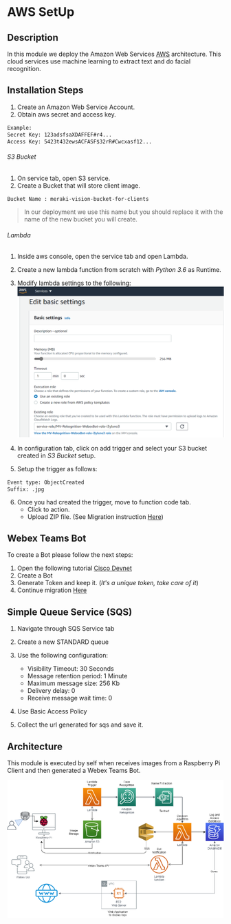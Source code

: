 # AWS SetUp
## Description

In this module we deploy the Amazon Web Services [AWS](https://aws.amazon.com) architecture. This cloud services use machine learning to extract text and do facial recognition.

## Installation Steps

1. Create an Amazon Web Service Account.
2. Obtain aws secret and access key.
```
Example:
Secret Key: 123adsfsaXDAFFEF#r4...
Access Key: 5423t432ewsACFASF$32rR#Cwcxasf12...

```

###### S3 Bucket

1. On service tab, open S3 service. 
2. Create a Bucket that will store client image. 
```
Bucket Name : meraki-vision-bucket-for-clients
```
> In our deployment we use this name but you should replace it with the name of the new bucket you will create.



###### Lambda 

1. Inside aws console, open the service tab and open Lambda.
2. Create a new lambda function from scratch with *Python 3.6* as Runtime.
3. Modify lambda settings to the following:
![Image of Setup](
https://github.com/MV-Automation/MV_Pandemic_Solution/blob/main/img/lambda_setup.png)

4. In configuration tab, click on add trigger and select your S3 bucket created in *S3 Bucket* setup. 
5. Setup the trigger as follows:
```
Event type: ObjectCreated
Suffix: .jpg
```
6. Once you had created the trigger, move to function code tab.
   - Click to action.
   - Upload ZIP file. (See Migration instruction [Here](https://github.com/MV-Automation/MV_Pandemic_Solution/blob/main/AWS/Lambda_Migration.md))


## Webex Teams Bot
To create a Bot please follow the next steps:
1. Open the following tutorial [Cisco Devnet](https://developer.webex.com/docs/bots)
2. Create a Bot
3. Generate Token and keep it. (*It's a unique token, take care of it*)
4. Continue migration [Here](https://github.com/MV-Automation/MV_Pandemic_Solution/blob/main/AWS/Lambda_Migration.md)


## Simple Queue Service (SQS)
1. Navigate through SQS Service tab
2. Create a new STANDARD queue
3. Use the following configuration:
	- Visibility Timeout: 30 Seconds
	- Message retention period: 1 Minute
	- Maximum message size: 256 Kb
	- Delivery delay: 0
	- Receive message wait time: 0

4. Use Basic Access Policy
5. Collect the url generated for sqs and save it.


## Architecture

This module is executed by self when receives images from a Raspberry Pi Client and then generated a Webex Teams Bot. 

![Image of Architecture](
https://github.com/MV-Automation/MV_Pandemic_Solution/blob/main/img/Cloud_Architecture.png)


